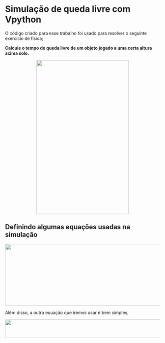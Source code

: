 # Simulação de queda livre com Vpython

O código criado para esse trabalho foi usado para resolver o seguinte exercício de física;

<b>Calcule o tempo de queda livre de um objeto jogado a uma certa altura acima solo.</b>

<p align="center">

<img src = "https://user-images.githubusercontent.com/93550626/164956987-b1424673-1baa-4486-bd32-09b6449a9e7b.jpg" width = 300 height = 500>   
  
<p>  
  
## Definindo algumas equações usadas na simulação
  
<p align="center">

<img src = "https://user-images.githubusercontent.com/93550626/164957815-2b51e9f9-b891-4cef-b97c-c8a08ef0766d.jpg" width = 900 height = 200>   

<p>   
  
Além disso, a outra equação que iremos usar é bem simples;
  
<p align="center">

<img src = "https://user-images.githubusercontent.com/93550626/164957844-84009044-91a9-48a8-9b4b-fac550ca325e.jpg" width = 1060 height = 60>   

<p>    
  

  

